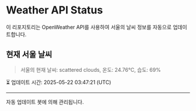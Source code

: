 
# Weather API Status

이 리포지토리는 OpenWeather API를 사용하여 서울의 날씨 정보를 자동으로 업데이트합니다.

## 현재 서울 날씨
> 서울의 현재 날씨: scattered clouds, 온도: 24.76°C, 습도: 69%

⏳ 업데이트 시간: 2025-05-22 03:47:21 (UTC)

---
자동 업데이트 봇에 의해 관리됩니다.
